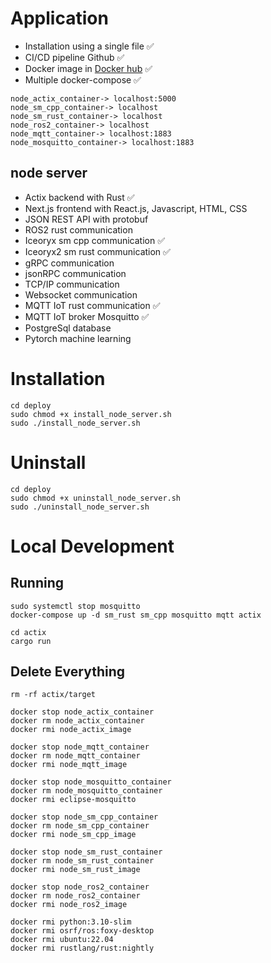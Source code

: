 # Application
- Installation using a single file ✅
- CI/CD pipeline Github ✅
- Docker image in [Docker hub](https://hub.docker.com/repositories/lp02781) ✅
- Multiple docker-compose ✅

```
node_actix_container-> localhost:5000
node_sm_cpp_container-> localhost
node_sm_rust_container-> localhost
node_ros2_container-> localhost
node_mqtt_container-> localhost:1883
node_mosquitto_container-> localhost:1883
```

## node server
- Actix backend with Rust ✅
- Next.js frontend with React.js, Javascript, HTML, CSS
- JSON REST API with protobuf
- ROS2 rust communication
- Iceoryx sm cpp communication ✅
- Iceoryx2 sm rust communication ✅
- gRPC communication
- jsonRPC communication
- TCP/IP communication
- Websocket communication
- MQTT IoT rust communication ✅
- MQTT IoT broker Mosquitto ✅
- PostgreSql database
- Pytorch machine learning

# Installation
```
cd deploy
sudo chmod +x install_node_server.sh
sudo ./install_node_server.sh
```

# Uninstall
```
cd deploy
sudo chmod +x uninstall_node_server.sh
sudo ./uninstall_node_server.sh
```

# Local Development

## Running 
```
sudo systemctl stop mosquitto
docker-compose up -d sm_rust sm_cpp mosquitto mqtt actix 
```

```
cd actix
cargo run
```

## Delete Everything
```
rm -rf actix/target  

docker stop node_actix_container
docker rm node_actix_container
docker rmi node_actix_image

docker stop node_mqtt_container
docker rm node_mqtt_container
docker rmi node_mqtt_image

docker stop node_mosquitto_container
docker rm node_mosquitto_container
docker rmi eclipse-mosquitto

docker stop node_sm_cpp_container
docker rm node_sm_cpp_container
docker rmi node_sm_cpp_image

docker stop node_sm_rust_container
docker rm node_sm_rust_container
docker rmi node_sm_rust_image

docker stop node_ros2_container
docker rm node_ros2_container
docker rmi node_ros2_image

docker rmi python:3.10-slim 
docker rmi osrf/ros:foxy-desktop 
docker rmi ubuntu:22.04 
docker rmi rustlang/rust:nightly
```

